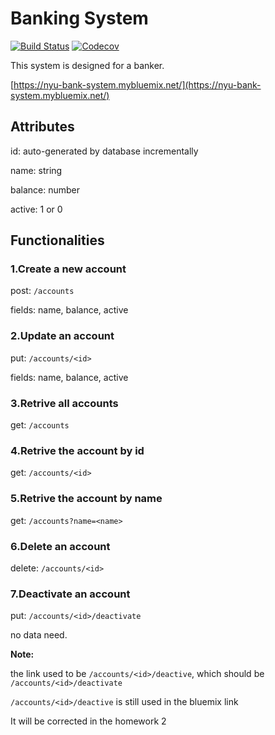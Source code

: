 # Banking System

[![Build Status](https://travis-ci.org/HansiMou/nyu-devops-BankingSystem.svg?branch=master)](https://travis-ci.org/HansiMou/nyu-devops-BankingSystem)
[![Codecov](https://img.shields.io/codecov/c/github/HansiMou/nyu-devops-BankingSystem.svg)]()

This system is designed for a banker.

[https://nyu-bank-system.mybluemix.net/](https://nyu-bank-system.mybluemix.net/)

## Attributes
id: auto-generated by database incrementally

name: string

balance: number

active: 1 or 0

## Functionalities
### 1.Create a new account
post: `/accounts`

fields: name, balance, active

### 2.Update an account
put: `/accounts/<id>`

fields: name, balance, active 

### 3.Retrive all accounts
get: `/accounts`

### 4.Retrive the account by id
get: `/accounts/<id>`

### 5.Retrive the account by name
get: `/accounts?name=<name>` 

### 6.Delete an account
delete: `/accounts/<id>`

### 7.Deactivate an account
put: `/accounts/<id>/deactivate`

no data need.

**Note:**

the link used to be `/accounts/<id>/deactive`, which should be `/accounts/<id>/deactivate`

`/accounts/<id>/deactive` is still used in the bluemix link

It will be corrected in the homework 2
